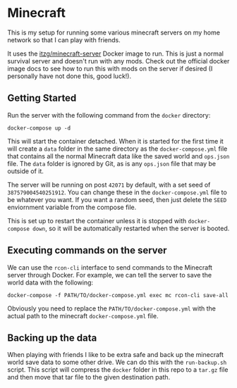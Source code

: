# Minecraft
This is my setup for running some various minecraft servers on my home network so that I can play with friends. 

It uses the [itzg/minecraft-server](https://hub.docker.com/r/itzg/minecraft-server) Docker image to run. This is just
a normal survival server and doesn't run with any mods. Check out the official docker image docs to see how to 
run this with mods on the server if desired (I personally have not done this, good luck!).

## Getting Started

Run the server with the following command from the `docker` directory:

```
docker-compose up -d
```

This will start the container detached. When it is started for the first time it will create a `data` folder 
in the same directory as the `docker-compose.yml` file that contains all the normal Minecraft data like the 
saved world and `ops.json` file. The `data` folder is ignored by Git, as is any `ops.json` file that may be outside of 
it. 

The server will be running on post `42071` by default, with a set seed of `387579004540251912`. You can change these in the 
`docker-compose.yml` file to be whatever you want. If you want a random seed, then just delete the `SEED` enviornment variable 
from the compose file. 

This is set up to restart the container unless it is stopped with `docker-compose down`, so it will be automatically restarted
when the server is booted. 

## Executing commands on the server

We can use the `rcon-cli` interface to send commands to the Minecraft server through Docker. 
For example, we can tell the server to save the world data with the following: 

```
docker-compose -f PATH/TO/docker-compose.yml exec mc rcon-cli save-all
```

Obviously you need to replace the `PATH/TO/docker-compose.yml` with the actual path to the minecraft `docker-compose.yml` file.


## Backing up the data

When playing with friends I like to be extra safe and back up the minecraft world save data to some other drive. We can do 
this with the `run-backup.sh` script. This script will compress the `docker` folder in this repo to a `tar.gz` file and then 
move that tar file to the given destination path. 